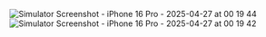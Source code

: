 ![Simulator Screenshot - iPhone 16 Pro - 2025-04-27 at 00 19 44](https://github.com/user-attachments/assets/5e94dde6-3244-4a06-a61d-bd630d7bdc58)
![Simulator Screenshot - iPhone 16 Pro - 2025-04-27 at 00 19 42](https://github.com/user-attachments/assets/f3916109-0135-4454-84c1-cbafabc5a101)
